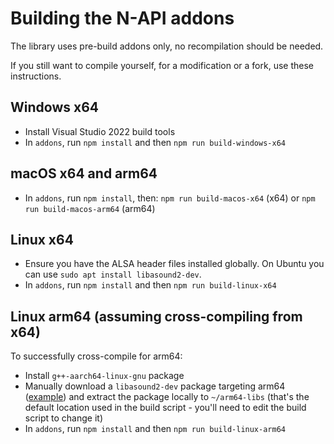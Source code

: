 # Building the N-API addons

The library uses pre-build addons only, no recompilation should be needed.

If you still want to compile yourself, for a modification or a fork, use these instructions.

## Windows x64

* Install Visual Studio 2022 build tools
* In `addons`, run `npm install` and then `npm run build-windows-x64`

## macOS x64 and arm64

* In `addons`, run `npm install`, then: `npm run build-macos-x64` (x64) or `npm run build-macos-arm64` (arm64)

## Linux x64

* Ensure you have the ALSA header files installed globally. On Ubuntu you can use `sudo apt install libasound2-dev`.
* In `addons`, run `npm install` and then `npm run build-linux-x64`

## Linux arm64 (assuming cross-compiling from x64)

To successfully cross-compile for arm64:
* Install `g++-aarch64-linux-gnu` package
* Manually download a `libasound2-dev` package targeting arm64 ([example](https://launchpad.net/ubuntu/noble/arm64/libasound2-dev/1.2.11-1build2)) and extract the package locally to `~/arm64-libs` (that's the default location used in the build script - you'll need to edit the build script to change it)
* In `addons`, run `npm install` and then `npm run build-linux-arm64`
